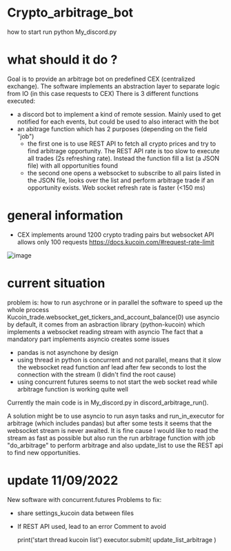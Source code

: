# Crypto_arbitrage_bot

how to start
run python My_discord.py

# what should it do ?

Goal is to provide an arbitrage bot on predefined CEX (centralized exchange). The software implements an abstraction layer to separate logic from IO (in this case requests to CEX)
There is 3 different functions executed:
- a discord bot to implement a kind of remote session. Mainly used to get notified for each events, but could be used to also interact with the bot
- an abitrage function which has 2 purposes (depending on the field "job")
  - the first one is to use REST API to fetch all crypto prices and try to find arbitrage opportunity. The REST API rate is too slow to execute all trades (2s refreshing rate). Instead the function fill a list (a JSON file) with all opportunities found
  - the second one opens a websocket to subscribe to all pairs listed in the JSON file, looks over the list and perform arbitrage trade if an opportunity exists. Web socket refresh rate is faster (<150 ms)
  
 # general information
  - CEX implements around 1200 crypto trading pairs but websocket API allows only 100 requests https://docs.kucoin.com/#request-rate-limit 
  
  ![image](https://user-images.githubusercontent.com/111059326/186150000-cbbfaf66-9fcf-4032-8096-313703da779c.png)



# current situation

problem is: how to run asychrone or in parallel the software to speed up the whole process
Kucoin_trade.websocket_get_tickers_and_account_balance(0) use asyncio by default, it comes from an asbraction library (python-kucoin) which implements a websocket reading stream with asyncio
The fact that a mandatory part implements asyncio creates some issues
 - pandas is not asynchone by design
 - using thread in python is concurrent and not parallel, means that it slow the websocket read function anf lead after few seconds to lost the connection with the stream (I didn't find the root cause)
 - using concurrent futures seems to not start the web socket read while arbitrage function is working quite well 

Currently the main code is in My_discord.py in discord_arbitrage_run(). 

A solution might be to use asyncio to run asyn tasks and run_in_executor for arbitrage (which includes pandas) but after some tests it seems that the websocket stream is never awaited. It is fine cause I would like to read the stream as fast as possible but also run the run arbitrage function with job "do_arbitrage" to perform arbitrage and also update_list to use the REST api to find new opportunities.

# update 11/09/2022

New software with concurrent.futures
Problems to fix:
- share settings_kucoin data between files
- If REST API used, lead to an error
  Comment to avoid

    print('start thread kucoin list')
    executor.submit(
      update_list_arbitrage
    )

